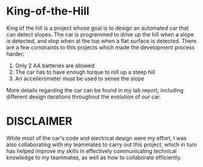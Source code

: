 # King-of-the-Hill
King of the hill is a project whose goal is to design an automated car that can detect slopes. 
The car is programmed to drive up the hill when a slope is detected, and stop when at the top
when a flat surface is detected. There are a few constraints to this projects which made 
the development process harder: 

1) Only 2 AA batteries are allowed
2) The car has to have enough torque to roll up a steep hill
3) An accellerometer must be used to sense the slope

More details regarding the car can be found in my lab report, including different design
iterations throughout the evolution of our car.

# DISCLAIMER
While most of the car's code and electrical design were my effort, I was also collaborating with my
teammates to carry out this project, which in turn has helped improve my skills in effectively
communicating technical knowledge to my teammates, as well as how to collaborate efficiently. 
